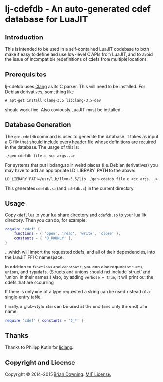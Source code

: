 lj-cdefdb - An auto-generated cdef database for LuaJIT
======================================================

Introduction
------------

This is intended to be used in a self-contained LuaJIT codebase to
both make it easy to define and use low-level C APIs from LuaJIT, and
to avoid the issue of incompatible redefinitions of cdefs from
multiple locations.

Prerequisites
-------------

lj-cdefdb uses [Clang](http://clang.llvm.org/) as its C parser.  This
will need to be installed.  For Debian derivatives, something like
```
# apt-get install clang-3.5 libclang-3.5-dev
```
should work fine.  Also obviously LuaJIT must be installed.

Database Generation
-------------------

The `gen-cdefdb` command is used to generate the database.  It takes
as input a C file that should include every header file whose
definitions are required in the database.  The usage of this is:
```
./gen-cdefdb file.c <cc args...>
```
For systems that put libclang.so in weird places (i.e. Debian derivatives)
you may have to add an appropriate LD_LIBRARY_PATH to the above:
```
LD_LIBRARY_PATH=/usr/lib/llvm-3.5/lib ./gen-cdefdb file.c <cc args...>
```
This generates `cdefdb.so` (and `cdefdb.c`) in the current directory.

Usage
-----

Copy `cdef.lua` to your lua share directory and `cdefdb.so` to your
lua lib directory.  Then you can do, for example:
```lua
require 'cdef' {
    functions = { 'open', 'read', 'write', 'close' },
    constants = { 'O_RDONLY' },
}
```
...which will import the requested cdefs, and all of their
dependencies, into the LuaJIT FFI C namespace.

In addition to `functions` and `constants`, you can also request
`structs`, `unions`, and `typedefs`.  (Structs and unions should not
include 'struct' and 'union' in their names.)  Also, by adding
`verbose = true`, it will print out the cdefs that are occurring.

If there is only one of a type requested a string can be used instead
of a single-entry table.

Finally, a glob-style star can be used at the end (and only the end)
of a name:
```lua
require 'cdef' { constants = 'O_*' }
```

Thanks
------

Thanks to Philipp Kutin for [ljclang](https://github.com/helixhorned/ljclang).

Copyright and License
---------------------

Copyright © 2014–2015 [Brian Downing](https://github.com/bdowning).
[MIT License.](LICENSE)
